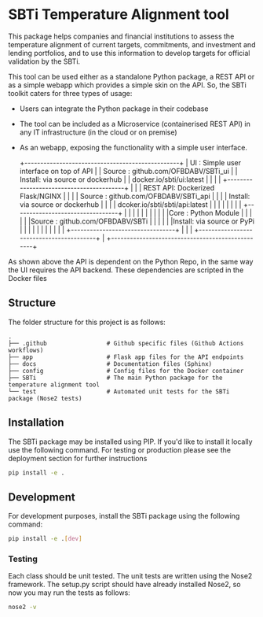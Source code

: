# SBTi Temperature Alignment tool
This package helps companies and financial institutions to assess the temperature alignment of current
targets, commitments, and investment and lending portfolios, and to use this information to develop 
targets for official validation by the SBTi.

This tool can be used either as a standalone Python package, a REST API or as a simple webapp which provides a simple skin on the API.
So, the SBTi toolkit caters for three types of usage:
- Users can integrate the Python package in their codebase 
- The tool can be included as a Microservice (containerised REST API) in any IT infrastructure (in the cloud or on premise)
- As an webapp, exposing the functionality with a simple user interface.


    +-------------------------------------------------+
    |   UI     : Simple user interface on top of API  |
    |   Source : github.com/OFBDABV/SBTi_ui           |
    |   Install: via source or dockerhub              |
    |            docker.io/sbti/ui:latest             |
    |                                                 |
    | +-----------------------------------------+     |
    | | REST API: Dockerized Flask/NGINX        |     |
    | | Source : github.com/OFBDABV/SBTi_api    |     |
    | | Install: via source or dockerhub        |     |
    | |          dcoker.io/sbti/sbti/api:latest |     |
    | |                                         |     |
    | | +---------------------------------+     |     |
    | | |                                 |     |     |
    | | |Core   : Python Module           |     |     |
    | | |Source : github.com/OFBDABV/SBTi |     |     |
    | | |Install: via source or PyPi      |     |     |
    | | |                                 |     |     |
    | | +---------------------------------+     |     |
    | +-----------------------------------------+     |
    +-------------------------------------------------+

As shown above the API is dependent on the Python Repo, in the same way the UI requires the API backend. These dependencies are scripted in the Docker files
## Structure
The folder structure for this project is as follows:

    .
    ├── .github                 # Github specific files (Github Actions workflows)
    ├── app                     # Flask app files for the API endpoints
    ├── docs                    # Documentation files (Sphinx)
    ├── config                  # Config files for the Docker container
    ├── SBTi                    # The main Python package for the temperature alignment tool
    └── test                    # Automated unit tests for the SBTi package (Nose2 tests)

## Installation
The SBTi package may be installed using PIP. If you'd like to install it locally use the following command. For testing or production please see the deployment section for further instructions

```bash
pip install -e .
```

## Development
For development purposes, install the SBTi package using the following command:
```bash
pip install -e .[dev]
``` 

### Testing
Each class should be unit tested. The unit tests are written using the Nose2 framework.
The setup.py script should have already installed Nose2, so now you may run the tests as follows:
```bash
nose2 -v
```
